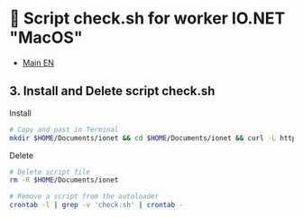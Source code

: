# :checkered_flag: Script check.sh for worker IO.NET "MacOS"

- [Main EN](README_EN.md)

## 3. Install and Delete script check.sh

Install
```Bash
# Copy and past in Terminal
mkdir $HOME/Documents/ionet && cd $HOME/Documents/ionet && curl -L https://github.com/ukrmine/ionet/raw/main/check_mac.sh -o check_mac.sh && chmod +x check_mac.sh && ./check_mac.sh
```
Delete
```Bash
# Delete script file
rm -R $HOME/Documents/ionet

# Remove a script from the autoloader
crontab -l | grep -v 'check.sh' | crontab -
```
